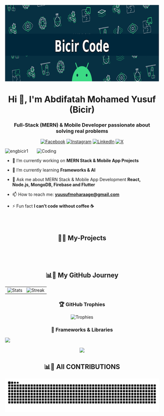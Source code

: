<img align="" height="250"  alt="Coding" src="/Assets/banner_bicir.gif">

<h1 align="center">Hi 👋, I'm Abdifatah Mohamed Yusuf (Bicir)</h1> 
<h3 align="center">Full-Stack (MERN) & Mobile Developer passionate about solving real problems</h3>
<div align="center">

[![Facebook](https://img.shields.io/badge/Facebook-%231877F2.svg?logo=Facebook&logoColor=white)](https://fb.com/engbicir.so1) 
[![Instagram](https://img.shields.io/badge/Instagram-%23E4405F.svg?logo=Instagram&logoColor=white)](https://instagram.com/engbicir1) 
[![LinkedIn](https://img.shields.io/badge/LinkedIn-%230077B5.svg?logo=linkedin&logoColor=white)](https://so.linkedin.com/in/abdifitaah-mohamed-59b6052b9) 
[![X](https://img.shields.io/badge/Twitter-%231DA1F2.svg?logo=twitter&logoColor=white)](https://twitter.com/engabdifitah23)

</div>
<img align="right" alt="Coding" width="400" src="https://cdn.dribbble.com/users/1162077/screenshots/3848914/programmer.gif">

<p align="left"> <img src="https://komarev.com/ghpvc/?username=engbicir1&label=Profile%20views&color=0e75b6&style=flat" alt="engbicir1" /> </p>

- 🔭 I’m currently working on **MERN Stack & Mobile App Projects**

- 🌱 I’m currently learning **Frameworks & AI**

- 💬 Ask me about MERN Stack & Mobile App Development **React, Node.js, MongoDB, Firebase and Flutter**

- 📫 How to reach me: **yuusufmoharaage@gmail.com**

- ⚡ Fun fact **I can’t code without coffee ☕**
<br>
<br>
<h2 align="center"> 🚀🧩 My-Projects </h2>
<div align="left">
  <table>
    <tr> 
    </tr>
  </table>
</div>
<br>
<br>

<h2 align="center">📊🚀 My GitHub Journey</h2>
<div align="center">
  <table>
    <tr>
       <td valign="top">
        <img alt="Stats" src="https://github-readme-stats.vercel.app/api?username=engbicir1&show_icons=true&count_private=true&hide_border=true&theme=radical"  width="420">  
      </td>
      </td>
      <td valign="top">
        <img alt="Streak" src="https://streak-stats.demolab.com?user=EngBicir1&theme=radical&hide_border=true&v=3" width="420">
      </td>
    </tr>
  </table>
</div>
<h3 align="center">🏆 GitHub Trophies</h3>
<div align="center">
  <img src="https://github-profile-trophy.vercel.app/?username=engbicir1&theme=tokyonight&row=1" alt="Trophies" />
</div>
<!-- Tech Stack -->
<h3 align="center">🚀 Frameworks & Libraries</h3>

<p align="left">
  <!-- Row 1 -->
  <img src="https://skillicons.dev/icons?i=react,next,redux,angular,vue,bootstrap,tailwind,flutter,reactnative&theme=dark" />
</p>
<p align="center">
  <!-- Row 2 -->
  <img src="https://skillicons.dev/icons?i=django,spring,laravel,dotnet,nestjs,express,nodejs,tensorflow,pytorch&theme=dark"/>
</p>

  <h2 align="center">📊🚀 All CONTRIBUTIONS </h2>

![Snake animation](https://github.com/EngBicir1/EngBicir1/blob/output/github-snake.svg)
